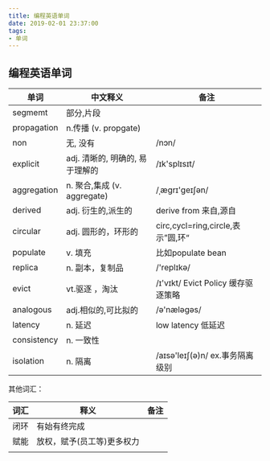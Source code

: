 ```yaml
---
title: 编程英语单词
date: 2019-02-01 23:37:00
tags: 
- 单词
---
```




## 编程英语单词

| 单词        | 中文释义                          | 备注                                 |
| ----------- | --------------------------------- | ------------------------------------ |
| segmemt     | 部分,片段                         |                                      |
| propagation | n.传播  (v. propgate)             |                                      |
| non         | 无, 没有                          | /nɔn/                                |
| explicit    | adj. 清晰的, 明确的, 易于理解的   | /ɪk'splɪsɪt/                         |
| aggregation | n. 聚合,集成      (v.  aggregate) | /ˌæɡrɪ'ɡeɪʃən/                       |
| derived     | adj. 衍生的,派生的                | derive from 来自,源自                |
| circular    | adj. 圆形的，环形的               | circ,cycl=ring,circle,表示”圆,环“    |
| populate    | v. 填充                           | 比如populate bean                    |
| replica     | n. 副本，复制品                   | /'replɪkə/                           |
| evict       | vt.驱逐 ，淘汰                    | /ɪ'vɪkt/   Evict Policy 缓存驱逐策略 |
| analogous   | adj.相似的,可比拟的               | /ə'næləgəs/                          |
| latency     | n. 延迟                           | low latency 低延迟                   |
| consistency | n. 一致性                         |                                      |
| isolation   | n. 隔离                           | /aɪsə'leɪʃ(ə)n/   ex.事务隔离级别    |

其他词汇：

| 词汇 | 释义                       | 备注 |
| ---- | -------------------------- | ---- |
| 闭环 | 有始有终完成               |      |
| 赋能 | 放权，赋予(员工等)更多权力 |      |
|      |                            |      |

